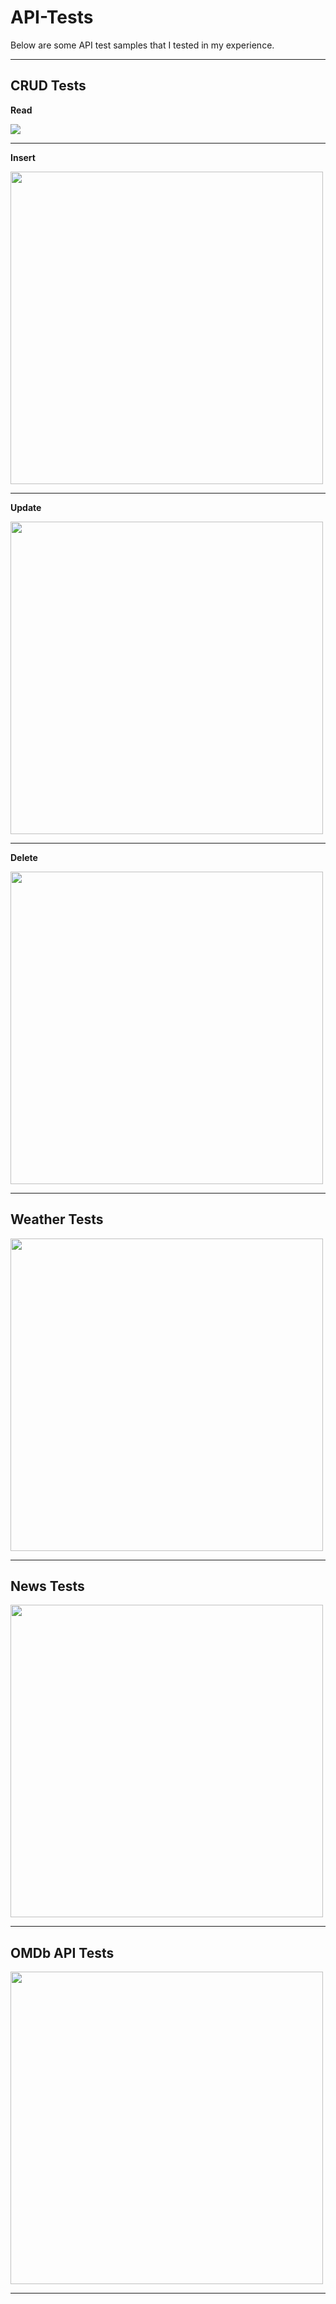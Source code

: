 # API-Tests

Below are some API test samples that I tested in my experience.

-----------------
## CRUD Tests
**Read**

<img src="API-Test Images/CRUD tests 1.jpg">  

-----------------

**Insert**

<img src="API-Test Images/CRUD tests 2.jpg" witdh="400" height="500" >  

-----------------

**Update**

<img src="API-Test Images/CRUD tests 3.jpg" witdh="400" height="500" >  

-----------------

**Delete**

<img src="API-Test Images/CRUD tests 4.jpg" witdh="400" height="500" >  

-----------------

## Weather Tests

<img src="API-Test Images/Weather tests.jpg" witdh="400" height="500" >  

-----------------


## News Tests

<img src="API-Test Images/News tests.jpg" witdh="400" height="500" >

-----------------

## OMDb API Tests

<img src="API-Test Images/OMDb API tests.jpg" witdh="400" height="500" >

-----------------
